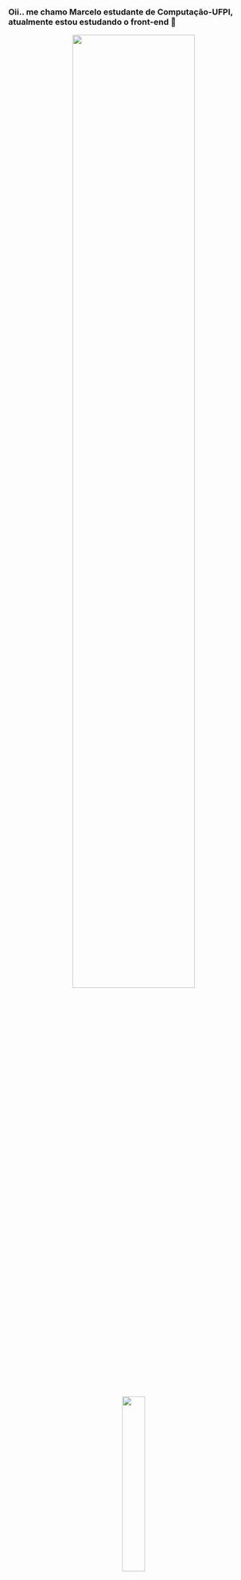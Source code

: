 ### Oii.. me chamo Marcelo estudante de Computação-UFPI, atualmente estou estudando o front-end 👋


<div align="center">
 <a href="https://github.com/Marcelo3duardo", >
 <img altura="180em" width="70%" src="https://github-readme-stats.vercel.app/api?username=Marcelo3duardo&show_icons=true&theme=dark&include_all_commits=true&count_private=true"/>
  
 <img altura="180em" width="30%" src="https://github-readme-stats.vercel.app/api/top-langs/?username=Marcelo3duardo&layout=compact&langs_count=7&theme=dark"/>
</div>

 <div style="display:inline-block"><br>
  <img align="center" height ="30" width="40" src="https://img.shields.io/badge/JavaScript-F7DF1E?style=for-the-badge&logo=javascript&logoColor=black">
 </div>
 
<!--
**Marcelo3duardo/Marcelo3duardo** is a ✨ _special_ ✨ repository because its `README.md` (this file) appears on your GitHub profile.

Here are some ideas to get you started:

- 🔭 I’m currently working on ...
- 🌱 I’m currently learning ...
- 👯 I’m looking to collaborate on ...
- 🤔 I’m looking for help with ...
- 💬 Ask me about ...
- 📫 How to reach me: ...
- 😄 Pronouns: ...
- ⚡ Fun fact: ...
-->
